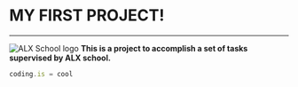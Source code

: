 # MY FIRST PROJECT!
---
![ALX School logo](https://media.licdn.com/dms/image/D4E12AQE2l97kOckvDQ/article-cover_image-shrink_720_1280/0/1654084253078?e=2147483647&v=beta&t=R0_eQISDdkFzi5t585UzZGp4uzamNjn5XIO-cO2rMgc)
**This is a project to accomplish a set of tasks supervised by ALX school.**
``` JavaScript
coding.is = cool
```
